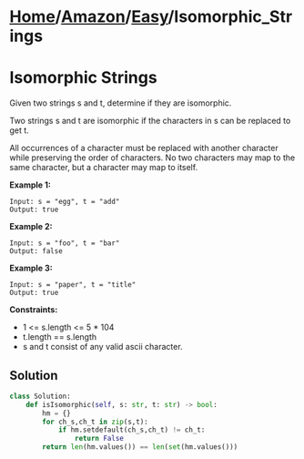 # [Home](./../..)/[Amazon](./..)/[Easy](./)/Isomorphic_Strings
<h1>Isomorphic Strings</h1>

<p>
Given two strings s and t, determine if they are isomorphic.
</p>
<p>
Two strings s and t are isomorphic if the characters in s can be replaced to get t.
</p>
<p>
All occurrences of a character must be replaced with another character while preserving the order of characters. No two characters may map to the same character, but a character may map to itself.
</p>

<b>Example 1:</b>

    Input: s = "egg", t = "add"
    Output: true

<b>Example 2:</b>

    Input: s = "foo", t = "bar"
    Output: false

<b>Example 3:</b>

    Input: s = "paper", t = "title"
    Output: true

<b>Constraints:</b>

- 1 <= s.length <= 5 * 104
- t.length == s.length
- s and t consist of any valid ascii character.

<h2>Solution</h2>

```python
class Solution:
    def isIsomorphic(self, s: str, t: str) -> bool:
        hm = {}
        for ch_s,ch_t in zip(s,t):
            if hm.setdefault(ch_s,ch_t) != ch_t:
                return False
        return len(hm.values()) == len(set(hm.values()))
```
